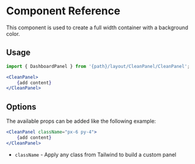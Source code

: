 # Component Reference

This component is used to create a full width container with a background color.

## Usage

```jsx
import { DashboardPanel } from '{path}/layout/CleanPanel/CleanPanel';

<CleanPanel>
    {add content}
</CleanPanel>
```

## Options

The available props can be added like the following example:

```jsx
<CleanPanel className="px-6 py-4">
    {add content}
</CleanPanel>
```

-   `className` - Apply any class from Tailwind to build a custom panel
